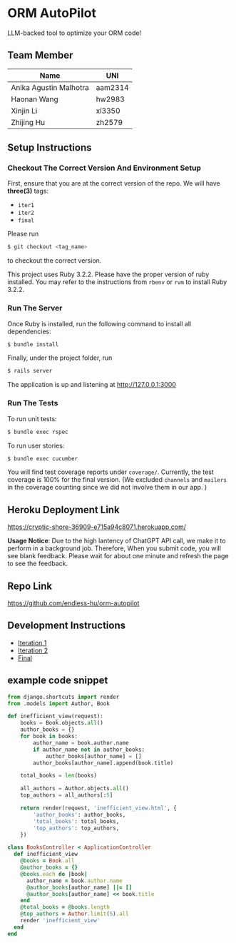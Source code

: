 # ORM AutoPilot

LLM-backed tool to optimize your ORM code!

## Team Member

|     Name                |     UNI     |
| ----------------------- | ----------- |
| Anika Agustin Malhotra  |  aam2314    |
| Haonan Wang             |  hw2983     |
| Xinjin Li               |  xl3350     |
| Zhijing Hu              |  zh2579     |


## Setup Instructions

### Checkout The Correct Version And Environment Setup

First, ensure that you are at the correct version of the repo. We will
have **three(3)** tags:

- `iter1`
- `iter2`
- `final`

Please run
```bash
$ git checkout <tag_name>
```
to checkout the correct version.

This project uses Ruby 3.2.2. Please have the proper version of ruby installed. You may refer to the instructions from `rbenv` or `rvm` to install Ruby 3.2.2.

### Run The Server

Once Ruby is installed, run the following command to install all dependencies:

```bash
$ bundle install
```

Finally, under the project folder, run

```bash
$ rails server
```

The application is up and listening at http://127.0.0.1:3000

### Run The Tests

To run unit tests:

```bash
$ bundle exec rspec
```

To run user stories:

```bash
$ bundle exec cucumber
```

You will find test coverage reports under `coverage/`. Currently, the test coverage is 100% for the final version. (We excluded `channels` and `mailers` in the coverage counting since we did not involve them in our app. )

## Heroku Deployment Link

https://cryptic-shore-36909-e715a94c8071.herokuapp.com/

**Usage Notice**: Due to the high lantency of ChatGPT API call, we make it to perform in 
a background job. Therefore, When you submit code, you will see blank feedback. Please wait
for about one minute and refresh the page to see the feedback.

## Repo Link

https://github.com/endless-hu/orm-autopilot

## Development Instructions

- [Iteration 1](./docs/iter1.md)
- [Iteration 2](./docs/iter2.md)
- [Final](./docs/final.md)

## example code snippet

```python
from django.shortcuts import render
from .models import Author, Book

def inefficient_view(request):
    books = Book.objects.all()
    author_books = {}
    for book in books:
        author_name = book.author.name
        if author_name not in author_books:
            author_books[author_name] = []
        author_books[author_name].append(book.title)

    total_books = len(books)

    all_authors = Author.objects.all()
    top_authors = all_authors[:5]

    return render(request, 'inefficient_view.html', {
        'author_books': author_books,
        'total_books': total_books,
        'top_authors': top_authors,
    })
```

```ruby
class BooksController < ApplicationController
  def inefficient_view
    @books = Book.all
    @author_books = {}
    @books.each do |book|
      author_name = book.author.name
      @author_books[author_name] ||= []
      @author_books[author_name] << book.title
    end
    @total_books = @books.length
    @top_authors = Author.limit(5).all
    render 'inefficient_view'
  end
end
```